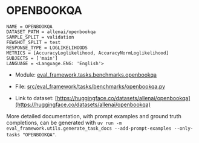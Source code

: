 # OPENBOOKQA

````
NAME = OPENBOOKQA
DATASET_PATH = allenai/openbookqa
SAMPLE_SPLIT = validation
FEWSHOT_SPLIT = test
RESPONSE_TYPE = LOGLIKELIHOODS
METRICS = [AccuracyLoglikelihood, AccuracyNormLoglikelihood]
SUBJECTS = ['main']
LANGUAGE = <Language.ENG: 'English'>
````

- Module: [eval_framework.tasks.benchmarks.openbookqa](eval_framework.tasks.benchmarks.openbookqa)

- File: [src/eval_framework/tasks/benchmarks/openbookqa.py](../../src/eval_framework/tasks/benchmarks/openbookqa.py)

- Link to dataset: [https://huggingface.co/datasets/allenai/openbookqa](https://huggingface.co/datasets/allenai/openbookqa)

More detailed documentation, with prompt examples and ground truth completions, can be generated with `uv run -m eval_framework.utils.generate_task_docs --add-prompt-examples --only-tasks "OPENBOOKQA"`.
